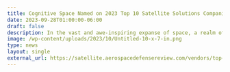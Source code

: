 ```yaml
---
title: Cognitive Space Named on 2023 Top 10 Satellite Solutions Companies List
date: 2023-09-28T01:00:00-06:00
draft: false
description: In the vast and awe-inspiring expanse of space, a realm of
image: /wp-content/uploads/2023/10/Untitled-10-x-7-in.png
type: news
layout: single
external_url: https://satellite.aerospacedefensereview.com/vendors/top-satellite-solution-companies.html
---
```

